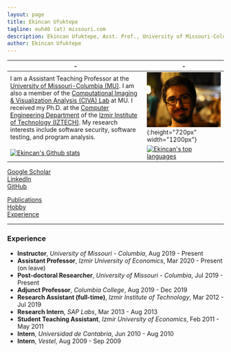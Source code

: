 ```yaml
---
layout: page
title: Ekincan Ufuktepe
tagline: euh46 (at) missouri.com
description: Ekincan Ufuktepe, Asst. Prof., University of Missouri-Columbia
author: Ekincan Ufuktepe
---
```


| - | - |
|---|---|
| I am a Assistant Teaching Professor at the [University of Missouri-Columbia (MU)](https://missouri.edu/). I am also a member of the [Computational Imaging & Visualization Analysis (CIVA) Lab](http://cell.missouri.edu/) at MU. I received my Ph.D. at the [Computer Engineering Department](https://ceng.iyte.edu.tr) of the [Izmir Institute of Technology (IZTECH)](https://ceng.iyte.edu.tr). My research interests include software security, software testing, and program analysis.     | ![](/image/headshot.png){:height="720px" width="1200px"} |
|[![Ekincan's Github stats](https://github-readme-stats.vercel.app/api?username=ekincanufuktepe&theme=blue-green)](https://github.com/ekincanufuktepe/github-readme-stats)|[![Ekincan's top languages](https://github-readme-stats.vercel.app/api/top-langs/?username=ekincanufuktepe&theme=blue-green)](https://github.com/ekincanufuktepe/github-readme-stats)|

[Google Scholar](https://scholar.google.com/citations?user=nMoEPfwAAAAJ&hl=en)  
[LinkedIn](https://www.linkedin.com/in/ekincan-ufuktepe-8a208944/)  
[GitHub](https://github.com/ekincanufuktepe)  

[Publications](https://ekincanufuktepe.github.io/index.html)  
[Hobby](https://ekincanufuktepe.github.io/hobby.html)  
[Experience](https://ekincanufuktepe.github.io/experience.html)  

---

### Experience  

* **Instructor**, *University of Missouri - Columbia*, Aug 2019 - Present  
* **Assistant Professor**, *Izmir University of Economics*, Mar 2020 - Present (on leave)
* **Post-doctoral Researcher**, *University of Missouri - Columbia*, Jul 2019 - Present  
* **Adjunct Professor**, *Columbia College*, Aug 2019 - Dec 2019  
* **Research Assistant (full-time)**, *Izmir Institute of Technology*, Mar 2012 - Jul 2019  
* **Research Intern**, *SAP Labs*, Mar 2013 - Aug 2013  
* **Student Teaching Assistant**, *Izmir University of Economics*, Feb 2011 - May 2011  
* **Intern**, *Universidad de Cantabria*, Jun 2010 - Aug 2010  
* **Intern**, *Vestel*, Aug 2009 - Sep 2009  


